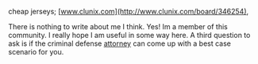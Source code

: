 cheap jerseys; [www.clunix.com](http://www.clunix.com/board/346254),

There is nothing to write about me I think.
Yes\! Im a member of this community.
I really hope I am useful in some way here.
A third question to ask is if the criminal defense
[attorney](http://www.Superghostblogger.com/?s=attorney) can come up
with a best case scenario for you.